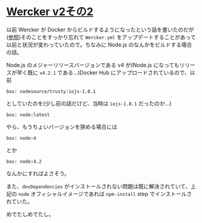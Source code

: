# [Wercker v2その2](/2015/10/22/wercker-v2-2.html)

以前 Wercker が Docker からビルドするようになったという話を書いたのだが([参照](http://dev.jgs.me/2015/06/24/wercker-v2.html))そのことをすっかり忘れて `Wercker.yml` をアップデートすることがあって以前と状況が変わっていたので。ちなみに Node.js のなんかをビルドする場合の話。

Node.js のメジャーリリースバージョンである v4 が(Node.js になってもリリースが早く既に `v4.2.1` である...)Docker Hub にアップロードされているので、以前

```
box: nodesource/trusty:iojs-1.8.1
```

としていたのを(少し前の話だけど、当時は `iojs-1.8.1` だったのか...)

```
box: node:latest
```

やら、もうちょいバージョンを狭める場合には

```
box: node:4
```

とか

```
box: node:4.2
```

なんかにすればよさそう。

また、`devDependencies` がインストールされない問題は既に解決されていて、上記の `node` オフィシャルイメージであれば `npm-install` step でインストールされていた。

めでたしめでたし。
